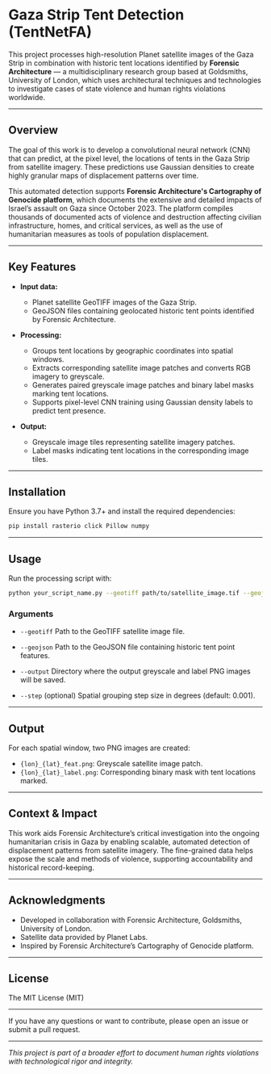 # Gaza Strip Tent Detection (TentNetFA)

This project processes high-resolution Planet satellite images of the Gaza Strip in combination with historic tent locations identified by **Forensic Architecture** — a multidisciplinary research group based at Goldsmiths, University of London, which uses architectural techniques and technologies to investigate cases of state violence and human rights violations worldwide.

---

## Overview

The goal of this work is to develop a convolutional neural network (CNN) that can predict, at the pixel level, the locations of tents in the Gaza Strip from satellite imagery. These predictions use Gaussian densities to create highly granular maps of displacement patterns over time.

This automated detection supports **Forensic Architecture's Cartography of Genocide platform**, which documents the extensive and detailed impacts of Israel’s assault on Gaza since October 2023. The platform compiles thousands of documented acts of violence and destruction affecting civilian infrastructure, homes, and critical services, as well as the use of humanitarian measures as tools of population displacement.

---

## Key Features

- **Input data:**
  - Planet satellite GeoTIFF images of the Gaza Strip.
  - GeoJSON files containing geolocated historic tent points identified by Forensic Architecture.

- **Processing:**
  - Groups tent locations by geographic coordinates into spatial windows.
  - Extracts corresponding satellite image patches and converts RGB imagery to greyscale.
  - Generates paired greyscale image patches and binary label masks marking tent locations.
  - Supports pixel-level CNN training using Gaussian density labels to predict tent presence.

- **Output:**
  - Greyscale image tiles representing satellite imagery patches.
  - Label masks indicating tent locations in the corresponding image tiles.

---

## Installation

Ensure you have Python 3.7+ and install the required dependencies:

```bash
pip install rasterio click Pillow numpy
````

---

## Usage

Run the processing script with:

```bash
python your_script_name.py --geotiff path/to/satellite_image.tif --geojson path/to/tents.geojson --output output_directory --step 0.001
```

### Arguments

* `--geotiff`
  Path to the GeoTIFF satellite image file.

* `--geojson`
  Path to the GeoJSON file containing historic tent point features.

* `--output`
  Directory where the output greyscale and label PNG images will be saved.

* `--step` (optional)
  Spatial grouping step size in degrees (default: 0.001).

---

## Output

For each spatial window, two PNG images are created:

* `{lon}_{lat}_feat.png`: Greyscale satellite image patch.
* `{lon}_{lat}_label.png`: Corresponding binary mask with tent locations marked.

---

## Context & Impact

This work aids Forensic Architecture’s critical investigation into the ongoing humanitarian crisis in Gaza by enabling scalable, automated detection of displacement patterns from satellite imagery. The fine-grained data helps expose the scale and methods of violence, supporting accountability and historical record-keeping.

---

## Acknowledgments

* Developed in collaboration with Forensic Architecture, Goldsmiths, University of London.
* Satellite data provided by Planet Labs.
* Inspired by Forensic Architecture’s Cartography of Genocide platform.

---

## License

The MIT License (MIT)

---

If you have any questions or want to contribute, please open an issue or submit a pull request.

---

*This project is part of a broader effort to document human rights violations with technological rigor and integrity.*
